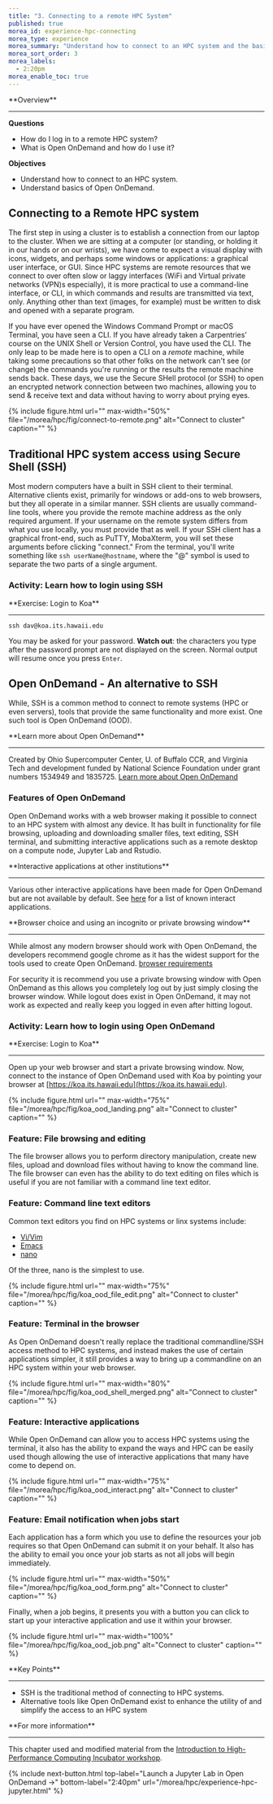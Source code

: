 ```yaml
---
title: "3. Connecting to a remote HPC System"
published: true
morea_id: experience-hpc-connecting
morea_type: experience
morea_summary: "Understand how to connect to an HPC system and the basics of Open OnDemand"
morea_sort_order: 3
morea_labels:
  - 2:20pm
morea_enable_toc: true
---
```


<div class="alert alert-success mt-3" role="alert" markdown="1">
<i class="fa-solid fa-globe fa-xl"></i> **Overview**
<hr/>

**Questions**
* How do I log in to a remote HPC system?
* What is Open OnDemand and how do I use it?

**Objectives**
* Understand how to connect to an HPC system.
* Understand basics of Open OnDemand.
</div>

## Connecting to a Remote HPC system

The first step in using a cluster is to establish a connection from our laptop to the cluster. When we are sitting at a computer (or standing, or holding it in our hands or on our wrists), we have come to expect a visual display with icons, widgets, and perhaps some windows or applications: a graphical user interface, or GUI. Since HPC systems are remote resources that we connect to over often slow or laggy interfaces (WiFi and Virtual private networks (VPN)s especially), it is more practical to use a command-line interface, or CLI, in which commands and results are transmitted via text, only. Anything other than text (images, for example) must be written to disk and opened with a separate program.

If you have ever opened the Windows Command Prompt or macOS Terminal, you have seen a CLI. If you have already taken a Carpentries' course on the UNIX Shell or Version Control, you have used the CLI. The only leap to be made here is to open a CLI on a *remote* machine, while taking some precautions so that other folks on the network can't see (or change) the commands you're running or the results the remote machine sends back. These days, we use the Secure SHell protocol (or SSH) to open an encrypted network connection between two machines, allowing you to send & receive text and data without having to worry about prying eyes.

{% include figure.html url="" max-width="50%" file="/morea/hpc/fig/connect-to-remote.png" alt="Connect to cluster" caption="" %}


## Traditional HPC system access using Secure Shell (SSH)

Most modern computers have a built in SSH client to their terminal. Alternative clients exist, primarily for windows or add-ons to web browsers, but they all operate in a similar manner. SSH clients are usually command-line tools, where you provide the remote machine address as the only required argument. If your username on the remote system differs from what you use locally, you must provide that as well. If your SSH client has a graphical front-end, such as PuTTY, MobaXterm, you will set these arguments before clicking "connect." From the terminal, you'll write something like `ssh userName@hostname`, where the "@" symbol is used to separate the two parts of a single argument.

### Activity: Learn how to login using SSH

<div class="alert alert-secondary" role="alert" markdown="1">
<i class="fa-solid fa-user-pen fa-xl"></i> **Exercise: Login to Koa**
<hr/>

```shell
ssh dav@koa.its.hawaii.edu
```

You may be asked for your password. **Watch out**: the characters you type after the password prompt are not displayed on the screen. Normal output will resume once you press `Enter`.

</div>

## Open OnDemand - An alternative to SSH

While, SSH is a common method to connect to remote systems (HPC or even servers), tools that provide the same functionality and more exist.  One such tool is Open OnDemand (OOD).

<div class="alert alert-info" role="alert" markdown="1">
<i class="fa-solid fa-circle-info fa-xl"></i> **Learn more about Open OnDemand**
<hr/>

Created by Ohio Supercomputer Center, U. of Buffalo CCR, and Virginia Tech and development funded by National Science Foundation under grant numbers 1534949 and 1835725. [Learn more about Open OnDemand](https://openondemand.org/)

</div>

### Features of Open OnDemand

Open OnDemand works with a web browser making it possible to connect to an HPC system with almost any device.  It has built in functionality for file browsing, uploading and downloading smaller files, text editing, SSH terminal, and submitting interactive applications such as a remote desktop on a compute node, Jupyter Lab and Rstudio.

<div class="alert alert-info" role="alert" markdown="1">
<i class="fa-solid fa-circle-info fa-xl"></i> **Interactive applications at other institutions**
<hr/>

Various other interactive applications have been made for Open OnDemand but are not available by default. See [here](https://osc.github.io/ood-documentation/master/install-ihpc-apps.html#) for a list of known interact applications.

</div>

<div class="alert alert-info" role="alert" markdown="1">
<i class="fa-solid fa-circle-info fa-xl"></i> **Browser choice and using an incognito or private browsing window**
<hr/>

While almost any modern browser should work with Open OnDemand, the developers recommend google chrome as it has the widest support for the tools used to create Open OnDemand. [browser
requirements](https://osc.github.io/ood-documentation/latest/requirements.html#browser-requirements)

For security it is recommend you use a private browsing window with Open OnDemand as this allows you completely log out by just simply closing the browser window.  While logout does exist in Open OnDemand, it may not work as expected and really keep you logged in even after hitting logout. 

</div>

### Activity: Learn how to login using Open OnDemand

<div class="alert alert-secondary" role="alert" markdown="1">
<i class="fa-solid fa-user-pen fa-xl"></i>  **Exercise: Login to Koa**
<hr/>

Open up your web browser and start a private browsing window.  Now, connect to the instance of Open OnDemand used with Koa by pointing your browser at [https://koa.its.hawaii.edu](https://koa.its.hawaii.edu).

{% include figure.html url="" max-width="75%"
file="/morea/hpc/fig/koa_ood_landing.png"
alt="Connect to cluster" caption="" %}

</div>


### Feature: File browsing and editing

The file browser allows you to perform directory manipulation, create new files, upload and download files without having to know the command line. The file browser can even has the ability to do text editing on files which is useful if you are not familiar with a command line text editor.

### Feature: Command line text editors

Common text editors you find on HPC systems or linx systems include:
  * [Vi/Vim](https://www.vim.org/)
  * [Emacs](https://www.gnu.org/software/emacs/)
  * [nano](https://www.nano-editor.org/)

Of the three, nano is the simplest to use.

{% include figure.html url="" max-width="75%"
file="/morea/hpc/fig/koa_ood_file_edit.png"
alt="Connect to cluster" caption="" %}

### Feature: Terminal in the browser

As Open OnDemand doesn't really replace the traditional commandline/SSH access method to HPC systems, and instead makes the use of certain applications simpler, it still provides a way to bring up a commandline on an HPC system within your web browser.

{% include figure.html url="" max-width="80%"
file="/morea/hpc/fig/koa_ood_shell_merged.png"
alt="Connect to cluster" caption="" %}

### Feature: Interactive applications

While Open OnDemand can allow you to access HPC systems using the terminal, it also has the ability to expand the ways and HPC can be easily used though allowing the use of interactive applications that many have come to depend on.

{% include figure.html url="" max-width="75%"
file="/morea/hpc/fig/koa_ood_interact.png"
alt="Connect to cluster" caption="" %}

### Feature: Email notification when jobs start

Each application has a form which you use to define the resources your job requires so that Open OnDemand can submit it on your behalf. It also has the ability to email you once your job starts as not all jobs will begin immediately.

{% include figure.html url="" max-width="50%"
file="/morea/hpc/fig/koa_ood_form.png"
alt="Connect to cluster" caption="" %}

Finally, when a job begins, it presents you with a button you can click to start up your interactive application and use it within your browser.

{% include figure.html url="" max-width="100%"
file="/morea/hpc/fig/koa_ood_job.png"
alt="Connect to cluster" caption="" %}


<div class="alert alert-success" role="alert" markdown="1">
<i class="fa-solid fa-globe fa-xl"></i> **Key Points**
<hr/>

* SSH is the traditional method of connecting to HPC systems.
* Alternative tools like Open OnDemand exist to enhance the utility of and simplify the access to an HPC system
</div>

<div class="alert alert-info" role="alert" markdown="1">
<i class="fa-solid fa-circle-info fa-xl"></i> **For more information**
<hr/>

This chapter used and modified material from the [Introduction to High-Performance Computing Incubator workshop](https://carpentries-incubator.github.io/hpc-intro/).
</div>


{% include next-button.html 
           top-label="Launch a Jupyter Lab in Open OnDemand ->" 
           bottom-label="2:40pm" 
           url="/morea/hpc/experience-hpc-jupyter.html" %}
